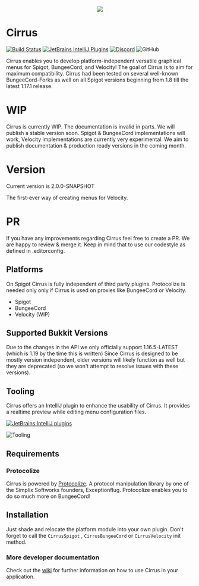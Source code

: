 <p align="center">
  <img src="https://i.imgur.com/vmfZcvS.png" />
</p>


# Cirrus
[![Build Status](http://ci.exceptionflug.de/buildStatus/icon?job=Cirrus)](http://ci.exceptionflug.de/job/Cirrus/) [![JetBrains IntelliJ Plugins](https://img.shields.io/jetbrains/plugin/v/15194-cirrus-tooling)](https://plugins.jetbrains.com/plugin/15194-cirrus-tooling) [![Discord](https://img.shields.io/discord/752533664696369204?label=Discord)](https://discord.simplixsoft.com/) ![GitHub](https://img.shields.io/github/license/Exceptionflug/Protocolize)

Cirrus enables you to develop platform-independent versatile graphical menus for Spigot, BungeeCord, and Velocity! The
goal of Cirrus is to aim for maximum compatibility. Cirrus had been tested on several well-known BungeeCord-Forks as
well on all Spigot versions beginning from 1.8 till the latest 1.17.1 release.



# WIP

Cirrus is currently WIP. The documentation is invalid in parts. We will publish a stable version soon.
Spigot & BungeeCord implementations will work, Velocity implementations are currently very experimental.
We aim to publish documentation & production ready versions in the coming month.

# Version

Current version is 2.0.0-SNAPSHOT

The first-ever way of creating menus for Velocity.

# PR

If you have any improvements regarding Cirrus feel free to create a PR. We are happy to review & merge it.
Keep in mind that to use our codestyle as defined in .editorconfig.

## Platforms

On Spigot Cirrus is fully independent of third party plugins. Protocolize is needed only only if Cirrus is used on
proxies like BungeeCord or Velocity.

- Spigot 
- BungeeCord
- Velocity (WIP)

## Supported Bukkit Versions

Due to the changes in the API we only officially support 1.16.5-LATEST (which is 1.19 by the time this is written)
Since Cirrus is designed to be mostly version independent, older versions will likely function as well but they are deprecated (so we won't attempt to resolve issues with these versions).

## Tooling

Cirrus offers an IntelliJ plugin to enhance the usability of Cirrus. It provides a realtime preview while editing menu
configuration files.

[![JetBrains IntelliJ plugins](https://img.shields.io/jetbrains/plugin/d/15194-cirrus-tooling)](https://plugins.jetbrains.com/plugin/15194-cirrus-tooling)

![Tooling](https://i.imgur.com/88pvZ8G.gif)

## Requirements

### Protocolize

Cirrus is powered by [Protocolize](https://github.com/Exceptionflug/protocolize). A protocol manipulation library by one
of the Simplix Softworks founders, Exceptionflug. Protocolize enables you to do so much more on BungeeCord!

## Installation

Just shade and relocate the platform module into your own plugin. Don't forget to call the `CirrusSpigot`
, `CirrusBungeeCord` or `CirrusVelocity` init method.

### More developer documentation

Check out the [wiki](https://github.com/Simplix-Softworks/Cirrus/wiki) for further information on how to use Cirrus in
your application.
